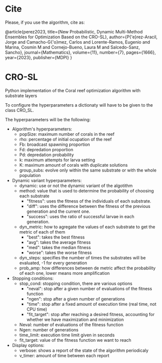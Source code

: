 
# Cite

Please, if you use the algorithm, cite as:

@article{perez2023,
  title={New Probabilistic, Dynamic Multi-Method Ensembles for Optimization Based on the CRO-SL},
  author={P{\'e}rez-Aracil, Jorge and Camacho-G{\'o}mez, Carlos and Lorente-Ramos, Eugenio and Marina, Cosmin M and Cornejo-Bueno, Laura M and Salcedo-Sanz, Sancho},
  journal={Mathematics},
  volume={11},
  number={7},
  pages={1666},
  year={2023},
  publisher={MDPI}
}


# CRO-SL
Python implementation of the Coral reef optimization algorithm with substrate layers

To configure the hyperparameters a dictionaty will have to be given to the class CRO_SL.

The hyperparameters will be the following:
- Algorithm's hyperparameters:
    - popSize: maximum number of corals in the reef       
    - rho: percentage of initial ocupation of the reef 
    - Fb: broadcast spawning proportion     
    - Fd: depredation proportion          
    - Pd: depredation probability     
    - k: maximum attempts for larva setting               
    - K: maximum amount of corals with duplicate solutions
    - group_subs: evolve only within the same substrate or with the whole population
- Dynamic variant hyperparameters:
    - dynamic: use or not the dynamic variant of the algotithm
    - method: value that is used to determine the probability of choosing each substrate
        - "fitness": uses the fitness of the individuals of each substrate.
        - "diff": uses the difference between the fitness of the previous generation and the current one.
        - "success": uses the ratio of successful larvae in each generation.
    - dyn_metric: how to agregate the values of each substrate to get the metric of each of them
        - "best": takes the best fitness
        - "avg": takes the average fitness
        - "med": takes the median fitness
        - "worse": takes the worse fitness
    - dyn_steps: specifies the number of times the substrates will be evaluated, -1 for every generation
    - prob_amp: how differences between de metric affect the probability of each one, lower means more amplification
- Stopping conditions:
    - stop_cond: stopping condition, there are various options
        - "neval": stop after a given number of evaluations of the fitness function
        - "ngen": stop after a given number of generations
        - "time": stop after a fixed amount of execution time (real time, not CPU time)
        - "fit_target": stop after reaching a desired fitness, accounting for whether we have maximization and minimization
    - Neval: number of evaluations of the fitness function
    - Ngen: number of generations
    - time_limit: execution time limit given in seconds
    - fit_target: value of the fitness function we want to reach
- Display options:
    - verbose: shows a report of the state of the algorithm periodicaly
    - v_timer: amount of time between each report
